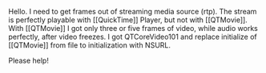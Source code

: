 Hello. I need to get frames out of streaming media source (rtp). The stream is perfectly playable with [[QuickTime]] Player, but not with [[QTMovie]]. With [[QTMovie]] I got only three or five frames of video, while audio works perfectly, after video freezes. I got QTCoreVideo101 and replace initialize of [[QTMovie]] from file to initialization with NSURL.

Please help!